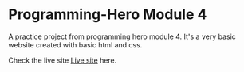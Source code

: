 # Programming-Hero Module 4

A practice project from programming hero module 4.
It's a very basic website created with basic html and css.

Check the live site [Live site](https://tahsinkarim.github.io/programming-hero-module-4/) here.
